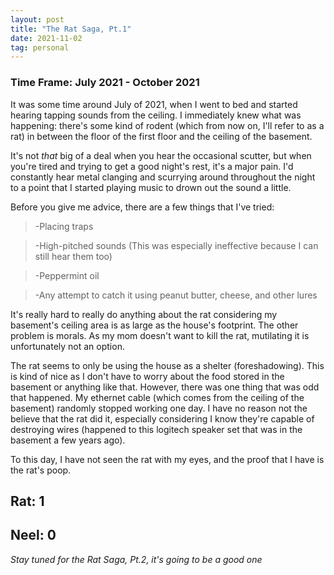 ```yaml
---
layout: post
title: "The Rat Saga, Pt.1"
date: 2021-11-02
tag: personal
---
```


<h3>Time Frame: July 2021 - October 2021</h3>
It was some time around July of 2021, when I went to bed and started hearing tapping sounds from the ceiling. I immediately knew what was happening: there's some kind of rodent (which from now on, I'll refer to as a rat) in between the floor of the first floor and the ceiling of the basement.

It's not *that* big of a deal when you hear the occasional scutter, but when you're tired and trying to get a good night's rest, it's a major pain. I'd constantly hear metal clanging and scurrying around throughout the night to a point that I started playing music to drown out the sound a little.

Before you give me advice, there are a few things that I've tried:
>-Placing traps

>-High-pitched sounds (This was especially ineffective because I can still hear them too)

>-Peppermint oil

>-Any attempt to catch it using peanut butter, cheese, and other lures
 
It's really hard to really do anything about the rat considering my basement's ceiling area is as large as the house's footprint. The other problem is morals. As my mom doesn't want to kill the rat, mutilating it is unfortunately not an option. 

The rat seems to only be using the house as a shelter (foreshadowing). This is kind of nice as I don't have to worry about the food stored in the basement or anything like that. However, there was one thing that was odd that happened. My ethernet cable (which comes from the ceiling of the basement) randomly stopped working one day. I have no reason not the believe that the rat did it, especially considering I know they're capable of destroying wires (happened to this logitech speaker set that was in the basement a few years ago).

To this day, I have not seen the rat with my eyes, and the proof that I have is the rat's poop.

<h2>Rat: 1</h2>
<h2>Neel: 0</h2>
    
*Stay tuned for the Rat Saga, Pt.2, it's going to be a good one*